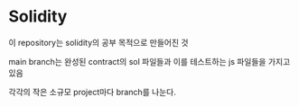 # Solidity

이 repository는 solidity의 공부 목적으로 만들어진 것

main branch는 완성된 contract의 sol 파일들과 
이를 테스트하는 js 파일들을 가지고 있음

각각의 작은 소규모 project마다 branch를 나눈다.
